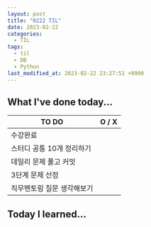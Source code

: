 ```yaml
---
layout: post
title: "0222 TIL"
date: 2023-02-22
categories:
  - TIL
tags:
  - til
  - DB
  - Python
last_modified_at: 2023-02-22 23:27:51 +0900
---
```


## What I've done today...

| TO DO                      | O / X |
| -------------------------- | :---: |
| 수강완료                   |       |
| 스터디 공통 10개 정리하기  |       |
| 데일리 문제 풀고 커밋      |       |
| 3단계 문제 선정            |       |
| 직무멘토링 질문 생각해보기 |       |

## Today I learned...
